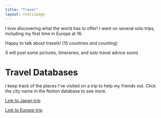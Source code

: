 ```yaml
---
title: "Travel"
layout: staticpage
---
```


I love discovering what the world has to offer! I went on several solo trips, including my first time in Europe at 16. 

Happy to talk about travels! (15 countries and counting)

(I will post some pictures, itineraries, and solo travel advice soon)

# Travel Databases

I keep track of the places I've visited on a trip to help my friends out. Click the city name in the Notion database to see more.

[Link to Japan trip](https://jinghans.notion.site/Japan-2023-public-version-ab94bcd5fc7f42a7b7d7265e8b8be913?pvs=4)

[Link to Europe trip](https://jinghans.notion.site/Europe-2022-public-version-38073d6345dd491eafe6bde8c89c9b87?pvs=4)
